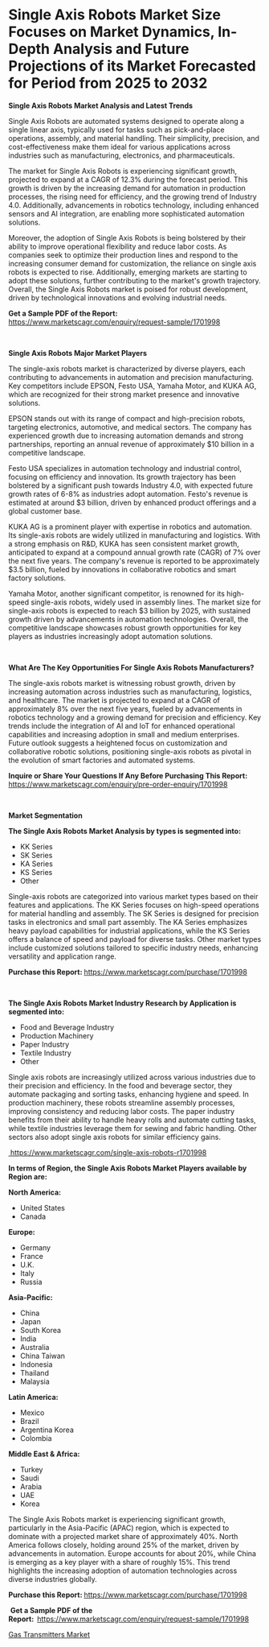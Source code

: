 <p><h1>Single Axis Robots Market Size Focuses on Market Dynamics, In-Depth Analysis and Future Projections of its Market Forecasted for Period from 2025 to 2032</h1></p><p><strong>Single Axis Robots Market Analysis and Latest Trends</strong></p>
<p><p>Single Axis Robots are automated systems designed to operate along a single linear axis, typically used for tasks such as pick-and-place operations, assembly, and material handling. Their simplicity, precision, and cost-effectiveness make them ideal for various applications across industries such as manufacturing, electronics, and pharmaceuticals.</p><p>The market for Single Axis Robots is experiencing significant growth, projected to expand at a CAGR of 12.3% during the forecast period. This growth is driven by the increasing demand for automation in production processes, the rising need for efficiency, and the growing trend of Industry 4.0. Additionally, advancements in robotics technology, including enhanced sensors and AI integration, are enabling more sophisticated automation solutions.</p><p>Moreover, the adoption of Single Axis Robots is being bolstered by their ability to improve operational flexibility and reduce labor costs. As companies seek to optimize their production lines and respond to the increasing consumer demand for customization, the reliance on single axis robots is expected to rise. Additionally, emerging markets are starting to adopt these solutions, further contributing to the market's growth trajectory. Overall, the Single Axis Robots market is poised for robust development, driven by technological innovations and evolving industrial needs.</p></p>
<p><strong>Get a Sample PDF of the Report:&nbsp;</strong> <a href="https://www.marketscagr.com/enquiry/request-sample/1701998?utm_campaign=1999&utm_medium=2&utm_source=Github&utm_content=ia&utm_term=16022025&utm_id=single-axis-robots">https://www.marketscagr.com/enquiry/request-sample/1701998</a></p>
<p>&nbsp;</p>
<p><strong>Single Axis Robots Major Market Players</strong></p>
<p><p>The single-axis robots market is characterized by diverse players, each contributing to advancements in automation and precision manufacturing. Key competitors include EPSON, Festo USA, Yamaha Motor, and KUKA AG, which are recognized for their strong market presence and innovative solutions.</p><p>EPSON stands out with its range of compact and high-precision robots, targeting electronics, automotive, and medical sectors. The company has experienced growth due to increasing automation demands and strong partnerships, reporting an annual revenue of approximately $10 billion in a competitive landscape.</p><p>Festo USA specializes in automation technology and industrial control, focusing on efficiency and innovation. Its growth trajectory has been bolstered by a significant push towards Industry 4.0, with expected future growth rates of 6-8% as industries adopt automation. Festo's revenue is estimated at around $3 billion, driven by enhanced product offerings and a global customer base.</p><p>KUKA AG is a prominent player with expertise in robotics and automation. Its single-axis robots are widely utilized in manufacturing and logistics. With a strong emphasis on R&D, KUKA has seen consistent market growth, anticipated to expand at a compound annual growth rate (CAGR) of 7% over the next five years. The company's revenue is reported to be approximately $3.5 billion, fueled by innovations in collaborative robotics and smart factory solutions.</p><p>Yamaha Motor, another significant competitor, is renowned for its high-speed single-axis robots, widely used in assembly lines. The market size for single-axis robots is expected to reach $3 billion by 2025, with sustained growth driven by advancements in automation technologies. Overall, the competitive landscape showcases robust growth opportunities for key players as industries increasingly adopt automation solutions.</p></p>
<p>&nbsp;</p>
<p><strong>What Are The Key Opportunities For Single Axis Robots Manufacturers?</strong></p>
<p><p>The single-axis robots market is witnessing robust growth, driven by increasing automation across industries such as manufacturing, logistics, and healthcare. The market is projected to expand at a CAGR of approximately 8% over the next five years, fueled by advancements in robotics technology and a growing demand for precision and efficiency. Key trends include the integration of AI and IoT for enhanced operational capabilities and increasing adoption in small and medium enterprises. Future outlook suggests a heightened focus on customization and collaborative robotic solutions, positioning single-axis robots as pivotal in the evolution of smart factories and automated systems.</p></p>
<p><strong>Inquire or Share Your Questions If Any Before Purchasing This Report:</strong> <a href="https://www.marketscagr.com/enquiry/pre-order-enquiry/1701998?utm_campaign=1999&utm_medium=2&utm_source=Github&utm_content=ia&utm_term=16022025&utm_id=single-axis-robots">https://www.marketscagr.com/enquiry/pre-order-enquiry/1701998</a></p>
<p>&nbsp;</p>
<p><strong>Market Segmentation</strong></p>
<p><strong>The Single Axis Robots Market Analysis by types is segmented into:</strong></p>
<p><ul><li>KK Series</li><li>SK Series</li><li>KA Series</li><li>KS Series</li><li>Other</li></ul></p>
<p><p>Single-axis robots are categorized into various market types based on their features and applications. The KK Series focuses on high-speed operations for material handling and assembly. The SK Series is designed for precision tasks in electronics and small part assembly. The KA Series emphasizes heavy payload capabilities for industrial applications, while the KS Series offers a balance of speed and payload for diverse tasks. Other market types include customized solutions tailored to specific industry needs, enhancing versatility and application range.</p></p>
<p><strong>Purchase this Report:&nbsp;</strong><a href="https://www.marketscagr.com/purchase/1701998?utm_campaign=1999&utm_medium=2&utm_source=Github&utm_content=ia&utm_term=16022025&utm_id=single-axis-robots">https://www.marketscagr.com/purchase/1701998</a></p>
<p>&nbsp;</p>
<p><strong>The Single Axis Robots Market Industry Research by Application is segmented into:</strong></p>
<p><ul><li>Food and Beverage Industry</li><li>Production Machinery</li><li>Paper Industry</li><li>Textile Industry</li><li>Other</li></ul></p>
<p><p>Single axis robots are increasingly utilized across various industries due to their precision and efficiency. In the food and beverage sector, they automate packaging and sorting tasks, enhancing hygiene and speed. In production machinery, these robots streamline assembly processes, improving consistency and reducing labor costs. The paper industry benefits from their ability to handle heavy rolls and automate cutting tasks, while textile industries leverage them for sewing and fabric handling. Other sectors also adopt single axis robots for similar efficiency gains.</p></p>
<p><a href="https://www.marketscagr.com/single-axis-robots-r1701998?utm_campaign=1999&utm_medium=2&utm_source=Github&utm_content=ia&utm_term=16022025&utm_id=single-axis-robots">&nbsp;https://www.marketscagr.com/single-axis-robots-r1701998</a></p>
<p><strong>In terms of Region, the Single Axis Robots Market Players available by Region are:</strong></p>
<p>
    <p> <strong> North America: </strong>
        <ul>
            <li>United States</li>
            <li>Canada</li>
        </ul>
        </p> 
    <p> <strong> Europe: </strong>
        <ul>
            <li>Germany</li>
            <li>France</li>
            <li>U.K.</li>
            <li>Italy</li>
            <li>Russia</li>
        </ul>
        </p> 
    <p> <strong> Asia-Pacific: </strong>
        <ul>
            <li>China</li>
            <li>Japan</li>
            <li>South Korea</li>
            <li>India</li>
            <li>Australia</li>
            <li>China Taiwan</li>
            <li>Indonesia</li>
            <li>Thailand</li>
            <li>Malaysia</li>
        </ul>
        </p> 
    <p> <strong> Latin America: </strong>
        <ul>
            <li>Mexico</li>
            <li>Brazil</li>
            <li>Argentina Korea</li>
            <li>Colombia</li>
        </ul>
        </p> 
    <p> <strong> Middle East & Africa: </strong>
        <ul>
            <li>Turkey</li>
            <li>Saudi</li>
            <li>Arabia</li>
            <li>UAE</li>
            <li>Korea</li>
        </ul>
    </p>
    </p>
<p><p>The Single Axis Robots market is experiencing significant growth, particularly in the Asia-Pacific (APAC) region, which is expected to dominate with a projected market share of approximately 40%. North America follows closely, holding around 25% of the market, driven by advancements in automation. Europe accounts for about 20%, while China is emerging as a key player with a share of roughly 15%. This trend highlights the increasing adoption of automation technologies across diverse industries globally.</p></p>
<p><strong>Purchase this Report: </strong><a href="https://www.marketscagr.com/purchase/1701998?utm_campaign=1999&utm_medium=2&utm_source=Github&utm_content=ia&utm_term=16022025&utm_id=single-axis-robots">https://www.marketscagr.com/purchase/1701998</a></p>
<p>&nbsp;<strong>Get a Sample PDF of the Report:&nbsp;&nbsp;</strong><a href="https://www.marketscagr.com/enquiry/request-sample/1701998?utm_campaign=1999&utm_medium=2&utm_source=Github&utm_content=ia&utm_term=16022025&utm_id=single-axis-robots">https://www.marketscagr.com/enquiry/request-sample/1701998</a></p>
<p><strong></strong></p>
<p><p><a href="https://github.com/tamvrosiya/Market-Research-Report-List-6/blob/main/gas-transmitters-market.md?utm_campaign=1999&utm_medium=2&utm_source=Github&utm_content=ia&utm_term=16022025&utm_id=single-axis-robots">Gas Transmitters Market</a></p></p>